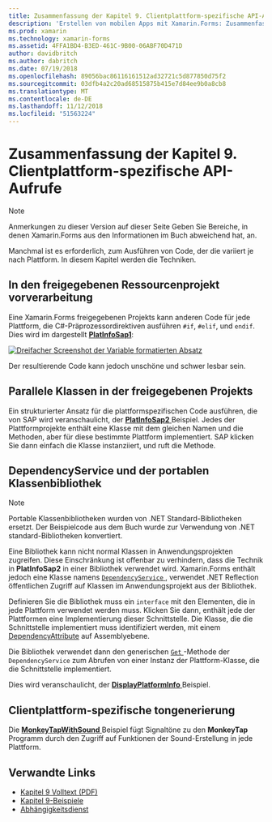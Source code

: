 ```yaml
---
title: Zusammenfassung der Kapitel 9. Clientplattform-spezifische API-Aufrufe
description: 'Erstellen von mobilen Apps mit Xamarin.Forms: Zusammenfassung der Kapitel 9. Clientplattform-spezifische API-Aufrufe'
ms.prod: xamarin
ms.technology: xamarin-forms
ms.assetid: 4FFA1BD4-B3ED-461C-9B00-06ABF70D471D
author: davidbritch
ms.author: dabritch
ms.date: 07/19/2018
ms.openlocfilehash: 89056bac86116161512ad32721c5d877850d75f2
ms.sourcegitcommit: 03dfb4a2c20ad68515875b415e7d84ee9b0a8cb8
ms.translationtype: MT
ms.contentlocale: de-DE
ms.lasthandoff: 11/12/2018
ms.locfileid: "51563224"
---
```

# <a name="summary-of-chapter-9-platform-specific-api-calls"></a>Zusammenfassung der Kapitel 9. Clientplattform-spezifische API-Aufrufe

> [!NOTE] 
> Anmerkungen zu dieser Version auf dieser Seite Geben Sie Bereiche, in denen Xamarin.Forms aus den Informationen im Buch abweichend hat, an.

Manchmal ist es erforderlich, zum Ausführen von Code, der die variiert je nach Plattform. In diesem Kapitel werden die Techniken.

## <a name="preprocessing-in-the-shared-asset-project"></a>In den freigegebenen Ressourcenprojekt vorverarbeitung

Eine Xamarin.Forms freigegebenen Projekts kann anderen Code für jede Plattform, die C#-Präprozessordirektiven ausführen `#if`, `#elif`, und `endif`. Dies wird im dargestellt [ **PlatInfoSap1**](https://github.com/xamarin/xamarin-forms-book-samples/tree/master/Chapter09/PlatInfoSap1):

[![Dreifacher Screenshot der Variable formatierten Absatz](images/ch09fg01-small.png "Gerätemodell und Betriebssystem")](images/ch09fg01-large.png#lightbox "Gerätemodell und Betriebssystem")

Der resultierende Code kann jedoch unschöne und schwer lesbar sein.

## <a name="parallel-classes-in-the-shared-asset-project"></a>Parallele Klassen in der freigegebenen Projekts

Ein strukturierter Ansatz für die plattformspezifischen Code ausführen, die von SAP wird veranschaulicht, der [ **PlatInfoSap2** ](https://github.com/xamarin/xamarin-forms-book-samples/tree/master/Chapter09/PlatInfoSap2) Beispiel. Jedes der Plattformprojekte enthält eine Klasse mit dem gleichen Namen und die Methoden, aber für diese bestimmte Plattform implementiert. SAP klicken Sie dann einfach die Klasse instanziiert, und ruft die Methode.

## <a name="dependencyservice-and-the-portable-class-library"></a>DependencyService und der portablen Klassenbibliothek

> [!NOTE] 
> Portable Klassenbibliotheken wurden von .NET Standard-Bibliotheken ersetzt. Der Beispielcode aus dem Buch wurde zur Verwendung von .NET standard-Bibliotheken konvertiert.

Eine Bibliothek kann nicht normal Klassen in Anwendungsprojekten zugreifen. Diese Einschränkung ist offenbar zu verhindern, dass die Technik in **PlatInfoSap2** in einer Bibliothek verwendet wird. Xamarin.Forms enthält jedoch eine Klasse namens [ `DependencyService` ](xref:Xamarin.Forms.DependencyService) , verwendet .NET Reflection öffentlichen Zugriff auf Klassen im Anwendungsprojekt aus der Bibliothek.

Definieren Sie die Bibliothek muss ein `interface` mit den Elementen, die in jede Plattform verwendet werden muss. Klicken Sie dann, enthält jede der Plattformen eine Implementierung dieser Schnittstelle. Die Klasse, die die Schnittstelle implementiert muss identifiziert werden, mit einem [DependencyAttribute](xref:Xamarin.Forms.DependencyAttribute) auf Assemblyebene.

Die Bibliothek verwendet dann den generischen [ `Get` ](xref:Xamarin.Forms.DependencyService.Get*) -Methode der `DependencyService` zum Abrufen von einer Instanz der Plattform-Klasse, die die Schnittstelle implementiert.

Dies wird veranschaulicht, der [ **DisplayPlatformInfo** ](https://github.com/xamarin/xamarin-forms-book-samples/tree/master/Chapter09/DisplayPlatformInfo) Beispiel.

## <a name="platform-specific-sound-generation"></a>Clientplattform-spezifische tongenerierung

Die [ **MonkeyTapWithSound** ](https://github.com/xamarin/xamarin-forms-book-samples/tree/master/Chapter09/MonkeyTapWithSound) Beispiel fügt Signaltöne zu den **MonkeyTap** Programm durch den Zugriff auf Funktionen der Sound-Erstellung in jede Plattform.

## <a name="related-links"></a>Verwandte Links

- [Kapitel 9 Volltext (PDF)](https://download.xamarin.com/developer/xamarin-forms-book/XamarinFormsBook-Ch09-Apr2016.pdf)
- [Kapitel 9-Beispiele](https://github.com/xamarin/xamarin-forms-book-samples/tree/master/Chapter09)
- [Abhängigkeitsdienst](~/xamarin-forms/app-fundamentals/dependency-service/index.md)
